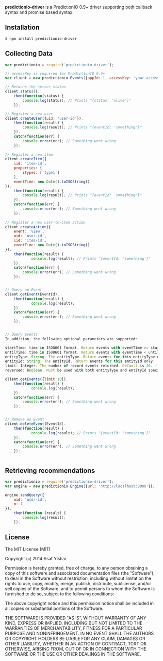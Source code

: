 **predictionio-driver** is a PredictionIO 0.9+ driver supporting both callback syntax and promise based syntax.

## Installation

    $ npm install predictionio-driver
    
## Collecting Data

```js
var predictionio = require('predictionio-driver');

// accessKey is required for PredictionIO 0.9+
var client = new predictionio.Events({appId: 1, accessKey: 'your-access-key'});

// Returns the server status
client.status().
	then(function(status) {
		console.log(status); // Prints "{status: 'alive'}"
	});

// Register a new user
client.createUser({uid: 'user-id'}).
	then(function(result) {
		console.log(result); // Prints "{eventId: 'something'}"
	}).
	catch(function(err) {
		console.error(err); // Something went wrong
	});
	
// Register a new item
client.createItem({
	iid: 'item-id',
	properties: {
		itypes: ['type1']
	}, 
	eventTime: new Date().toISOString()
}).
	then(function(result) {
		console.log(result); // Prints "{eventId: 'something'}"
	}).
	catch(function(err) {
		console.error(err); // Something went wrong
	});
	
// Register a new user-to-item action
client.createAction({
	event: 'view',
	uid: 'user-id',
	iid: 'item-id',
	eventTime: new Date().toISOString()
}).
	then(function(result) {
			console.log(result); // Prints "{eventId: 'something'}"
	}).
	catch(function(err) {
		console.error(err); // Something went wrong
	});


// Query an Event
client.getEvent(EventId).
	then(function(result) {
			console.log(result); 
	}).
	catch(function(err) {
		console.error(err); // Something went wrong
	});


// Query Events
In addition, the following optional parameters are supported:

startTime: time in ISO8601 format. Return events with eventTime >= startTime.
untilTime: time in ISO8601 format. Return events with eventTime < untilTime.
entityType: String. The entityType. Return events for this entityType only.
entityId: String. The entityId. Return events for this entityId only.
limit: Integer. The number of record events returned. Default is 20. -1 to get all.
reversed: Boolean. Must be used with both entityType and entityId specified, returns events in reversed chronological order. Default is false.

client.getEvents({limit:10}).
	then(function(result) {
			console.log(result); 
	}).
	catch(function(err) {
		console.error(err); // Something went wrong
	});


// Remove an Event
client.deleteEvent(EventId).
	then(function(result) {
			console.log(result); // Prints "{eventId: 'something'}"
	}).
	catch(function(err) {
		console.error(err); // Something went wrong
	});



```

## Retrieving recommendations

```js
var predictionio = require('predictionio-driver');
var engine = new predictionio.Engine({url: 'http://localhost:8000'});

engine.sendQuery({
	uid: 'user-id',
	n: 1
}).
	then(function (result) {
		console.log(result);
	});
```

## License 

The MIT License (MIT)

Copyright (c) 2014 Asaf Yishai

Permission is hereby granted, free of charge, to any person obtaining a copy of
this software and associated documentation files (the "Software"), to deal in
the Software without restriction, including without limitation the rights to
use, copy, modify, merge, publish, distribute, sublicense, and/or sell copies of
the Software, and to permit persons to whom the Software is furnished to do so,
subject to the following conditions:

The above copyright notice and this permission notice shall be included in all
copies or substantial portions of the Software.

THE SOFTWARE IS PROVIDED "AS IS", WITHOUT WARRANTY OF ANY KIND, EXPRESS OR
IMPLIED, INCLUDING BUT NOT LIMITED TO THE WARRANTIES OF MERCHANTABILITY, FITNESS
FOR A PARTICULAR PURPOSE AND NONINFRINGEMENT. IN NO EVENT SHALL THE AUTHORS OR
COPYRIGHT HOLDERS BE LIABLE FOR ANY CLAIM, DAMAGES OR OTHER LIABILITY, WHETHER
IN AN ACTION OF CONTRACT, TORT OR OTHERWISE, ARISING FROM, OUT OF OR IN
CONNECTION WITH THE SOFTWARE OR THE USE OR OTHER DEALINGS IN THE SOFTWARE.
